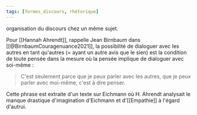 ```yaml
---
tags: [formes_discours, rhétorique]
---
```


organisation du discours chez un même sujet. 

Pour [[Hannah Ahrendt]], rappelle Jean Birnbaum dans [[@BirnbaumCouragenuance2021]], la possibilité de dialoguer avec les autres en tant qu'autres (= ayant un autre avis que le sien) est la condition de toute pensée dans la mesure où la pensée implique de dialoguer avec soi-même : 
> C'est seulement parce que je peux parler avec les autres, que je peux parler avec moi-même, c'est à dire penser.

Cette phrase est extraite d'un texte sur Eichmann où H. Ahrendt analysait le manque drastique d'imagination d'Eichmann et d'[[Empathie]] à l'égard d'autrui.